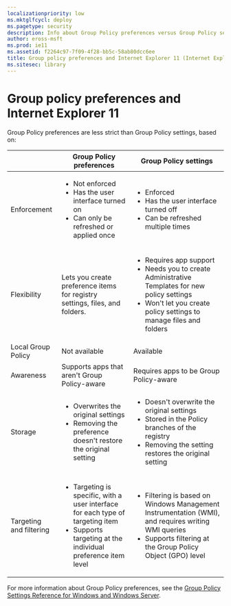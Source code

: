 ```yaml
---
localizationpriority: low
ms.mktglfcycl: deploy
ms.pagetype: security
description: Info about Group Policy preferences versus Group Policy settings
author: eross-msft
ms.prod: ie11
ms.assetid: f2264c97-7f09-4f28-bb5c-58ab80dcc6ee
title: Group policy preferences and Internet Explorer 11 (Internet Explorer 11 for IT Pros)
ms.sitesec: library
---
```



# Group policy preferences and Internet Explorer 11
Group Policy preferences are less strict than Group Policy settings, based on:

|    |Group Policy preferences |Group Policy settings |
|-----|-------------------------|----------------------|
|Enforcement |<ul><li>Not enforced</li><li>Has the user interface turned on</li><li>Can only be refreshed or applied once</li></ul> |<ul><li>Enforced</li><li>Has the user interface turned off</li><li>Can be refreshed multiple times</li></ul> |
|Flexibility |Lets you create preference items for registry settings, files, and folders. |<ul><li>Requires app support</li><li>Needs you to create Administrative Templates for new policy settings</li><li>Won't let you create policy settings to manage files and folders</li></ul> |
|Local Group Policy |Not available |Available
|Awareness |Supports apps that aren't Group Policy-aware |Requires apps to be Group Policy-aware |
|Storage |<ul><li>Overwrites the original settings</li><li>Removing the preference doesn't restore the original setting</li></ul> |<ul><li>Doesn't overwrite the original settings</li><li>Stored in the Policy branches of the registry</li><li>Removing the setting restores the original setting</li></ul> |
|Targeting and filtering |<ul><li>Targeting is specific, with a user interface for each type of targeting item</li><li>Supports targeting at the individual preference item level</li></ul> |<ul><li>Filtering is based on Windows Management Instrumentation (WMI), and requires writing WMI queries</li><li>Supports filtering at the Group Policy Object (GPO) level</li></ul> |


For more information about Group Policy preferences, see the [Group Policy Settings Reference for Windows and Windows Server](http://go.microsoft.com/fwlink/p/?LinkId=279876).

 

 



